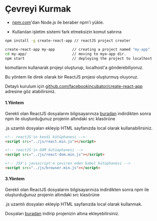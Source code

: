 # Çevreyi Kurmak



* [npm.com](https://www.gitbook.com/book/enemymerch/test/edit#)'dan Node.js ile beraber npm'i yükle.

* Kullanılan işletim sistemi fark etmeksizin komut satırına

```bash
npm install -g create-react-app // reactJS project creater

create-react-app my-app        // creating a project named "my-app"
cd my-app/                     // moving to mya-app dir.
npm start                      // deploying the project to localhost
```

komutlarını  kullanarak projeyi oluşturup, localhost'a gönderebiliyoruz.

Bu yöntem ile direk olarak bir ReactJS projesi oluşturmuş oluyoruz.

Detaylı kurulum için [ github.com/facebookincubator/create-react-app](https://github.com/facebookincubator/create-react-app) adresine göz atabilirsiniz.

#### 1.Yöntem

Gerekli olan ReactJS dosyalarını bilgisayarınıza [buradan](https://www.gitbook.com/book/enemymerch/reactjs-tutorial/edit#) indirdikten sonra npm ile oluşturduğunuz projenin altındaki src klasörüne

.js uzantılı dosyaları ekleyip HTML sayfanızda local olarak kullanabilirsiniz.

```html
<!-- reactJS'in kendi kütüphanesi -->
<script src="../js/react.min.js"></script>
```

```html
<!-- reactJS'in DOM kütüaphanesi -->
<script src="../js/react-dom.min.js"></script>
```

```html
<!-- JSX'i javascript'e çeviren eden babel kütüphanesi -->
<script src="../js/browser.min.js"></script>
```

#### 3.Yöntem

Gerekli olan ReactJS dosyalarını bilgisayarınıza indirdikten sonra npm ile oluşturduğunuz projenin altındaki src klasörüne

.js uzantılı dosyaları ekleyip HTML sayfanızda local olarak kullanmak.

Dosyaları [buradan](https://drive.google.com/drive/folders/0BxLeFDQhe16BQWhxQllicnktNWM?usp=sharing) indirip projenizin altına ekleyebilirsiniz.

